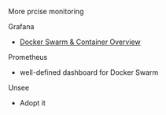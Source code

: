 
More prcise monitoring

Grafana
- [Docker Swarm & Container Overview](https://grafana.com/grafana/dashboards/609)

Prometheus
- well-defined dashboard for Docker Swarm

Unsee
- Adopt it

